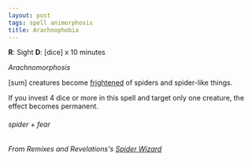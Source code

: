 ```yaml
---
layout: post
tags: spell animorphosis
title: Arachnophobia
---
```

**R**: Sight  **D**: [dice] x 10 minutes

_Arachnomorphosis_

[sum] creatures become [frightened](https://saltygoo.github.io/2020/11/10/extra-rules/#conditions) of spiders and spider-like things.

If you invest 4 dice or more in this spell and target only one creature, the effect becomes permanent.

###### spider + fear
###### From Remixes and Revelations's [Spider Wizard](http://www.remixesandrevelations.com/2021/03/osr-spider-wizard.html)
